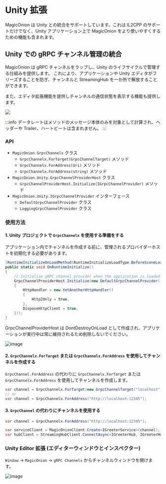 # Unity 拡張
MagicOnion は Unity との統合をサポートしています。これは IL2CPP のサポートだけでなく、Unity アプリケーション上で MagicOnion をより使いやすくするための機能も含まれます。

## Unity での gRPC チャンネル管理の統合
MagicOnion は gRPC チャンネルをラップし、Unity のライフサイクルで管理する仕組みを提供します。
これにより、アプリケーションや Unity エディタがフリーズすることを防ぎ、チャンネルと StreamingHub を一か所で解放することができます。

また、エディタ拡張機能を提供しチャンネルの通信状態を表示する機能も提供します。

![](https://user-images.githubusercontent.com/9012/111609638-da21a800-881d-11eb-81b2-33abe80ea497.gif)

:::info
データレートはメソッドのメッセージ本体のみを対象として計算され、ヘッダーや Trailer、ハートビートは含まれません。
:::

### API
- `MagicOnion.GrpcChannelx` クラス
  - `GrpcChannelx.ForTarget(GrpcChannelTarget)` メソッド
  - `GrpcChannelx.ForAddress(Uri)` メソッド
  - `GrpcChannelx.ForAddress(string)` メソッド
- `MagicOnion.Unity.GrpcChannelProviderHost` クラス
  - `GrpcChannelProviderHost.Initialize(IGrpcChannelProvider)` メソッド
- `MagicOnion.Unity.IGrpcChannelProvider` インターフェース
  - `DefaultGrpcChannelProvider` クラス
  - `LoggingGrpcChannelProvider` クラス

### 使用方法
#### 1. Unity プロジェクトで `GrpcChannelx` を使用する準備をする
アプリケーション内でチャンネルを作成する前に、管理されるプロバイダーホストを初期化する必要があります。

```csharp
[RuntimeInitializeOnLoadMethod(RuntimeInitializeLoadType.BeforeSceneLoad)]
public static void OnRuntimeInitialize()
{
    // Initialize gRPC channel provider when the application is loaded.
    GrpcChannelProviderHost.Initialize(new DefaultGrpcChannelProvider(() => new GrpcChannelOptions()
    {
        HttpHandler = new YetAnotherHttpHandler()
        {
            Http2Only = true,
        },
        DisposeHttpClient = true,
    }));
}
```

GrpcChannelProviderHost は DontDestroyOnLoad として作成され、アプリケーションが実行中は常に維持されるため削除しないでください。

![image](https://user-images.githubusercontent.com/9012/111586444-2eb82980-8804-11eb-8a4f-a898c86e5a60.png)

#### 2. `GrpcChannelx.ForTarget` または `GrpcChannelx.ForAddress` を使用してチャンネルを作成する
`GrpcChannel.ForAddress` の代わりに `GrpcChannelx.ForTarget` または `GrpcChannelx.ForAddress` を使用してチャンネルを作成します。

```csharp
var channel = GrpcChannelx.ForTarget(new GrpcChannelTarget("localhost", 12345, isInsecure: true));
// or
var channel = GrpcChannelx.ForAddress("http://localhost:12345");
```

#### 3. `GrpcChannel` の代わりにチャンネルを使用する
```csharp
var channel = GrpcChannelx.ForAddress("http://localhost:12345");

var serviceClient = MagicOnionClient.Create<IGreeterService>(channel);
var hubClient = StreamingHubClient.ConnectAsync<IGreeterHub, IGreeterHubReceiver>(channel, this);
```

### Unity Editor 拡張 (エディターウィンドウとインスペクター)
`Window` -> `MagicOnion` -> `gRPC Channels` からチャンネルウィンドウを開けます。

![image](https://user-images.githubusercontent.com/9012/111585700-0d0a7280-8803-11eb-8ce3-3b8f9d968c13.png)
